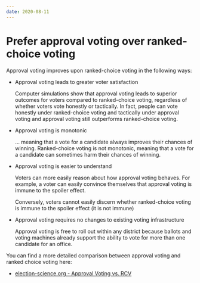 ```yaml
---
date: 2020-08-11
---
```


# Prefer approval voting over ranked-choice voting

Approval voting improves upon ranked-choice voting in the following ways:

* Approval voting leads to greater voter satisfaction

  Computer simulations show that approval voting leads to superior outcomes for
  voters compared to ranked-choice voting, regardless of whether voters vote
  honestly or tactically.  In fact, people can vote honestly under ranked-choice
  voting and tactically under approval voting and approval voting still
  outperforms ranked-choice voting.

* Approval voting is monotonic

  … meaning that a vote for a candidate always improves their chances of
  winning.  Ranked-choice voting is not monotonic, meaning that a vote for a
  candidate can sometimes harm their chances of winning.

* Approval voting is easier to understand

  Voters can more easily reason about how approval voting behaves.  For example,
  a voter can easily convince themselves that approval voting is immune to the
  spoiler effect.

  Conversely, voters cannot easily discern whether ranked-choice voting is
  immune to the spoiler effect (it is not immune)

* Approval voting requires no changes to existing voting infrastructure

  Approval voting is free to roll out within any district because ballots and
  voting machines already support the ability to vote for more than one
  candidate for an office.

You can find a more detailed comparison between approval voting and ranked
choice voting here:

* [election-science.org - Approval Voting vs. RCV](https://www.electionscience.org/library/approval-voting-versus-irv/)
